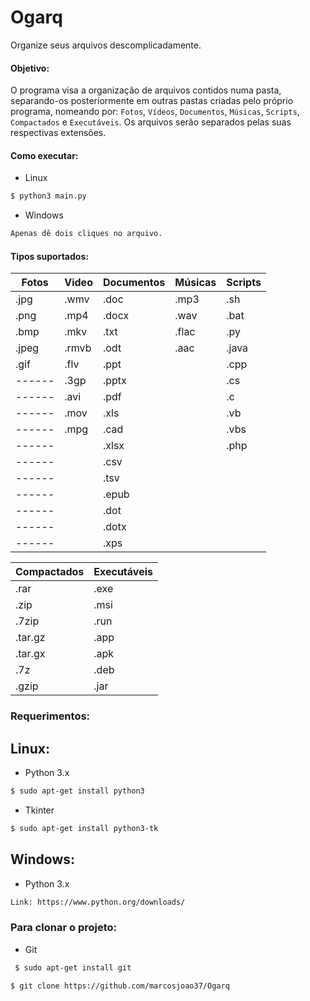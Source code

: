 Ogarq
=====
Organize seus arquivos descomplicadamente.

#### Objetivo:

O programa visa a organização de arquivos contidos numa pasta, separando-os posteriormente em outras pastas criadas pelo próprio programa, nomeando por:
 `Fotos`, `Vídeos`, `Documentos`, `Músicas`, `Scripts`, `Compactados` e `Executáveis`. Os arquivos serão separados pelas suas respectivas extensões.

#### Como executar:
* Linux
```sh
$ python3 main.py
```

* Windows
```sh
Apenas dê dois cliques no arquivo.
```

#### Tipos suportados:

| Fotos  | Video  |  Documentos | Músicas | Scripts |
| ------ | ------ |  ---------- | ------- | ------- |
| .jpg   | .wmv   |  .doc       | .mp3    | .sh     |
| .png   | .mp4   |  .docx      | .wav    | .bat    |
| .bmp   | .mkv   |  .txt       | .flac   | .py     |
| .jpeg  | .rmvb  |  .odt       | .aac    | .java   |
| .gif   | .flv   |  .ppt       |         | .cpp    |
| ------ | .3gp   |  .pptx      |         | .cs     |
| ------ | .avi   |  .pdf       |         | .c      |
| ------ | .mov   |  .xls       |         | .vb     |
| ------ | .mpg   |  .cad       |         | .vbs    |
| ------ |        |  .xlsx      |         | .php    |
| ------ |        |  .csv       |         |         |
| ------ |        |  .tsv       |         |         |
| ------ |        |  .epub      |         |         |
| ------ |        |  .dot       |         |         |
| ------ |        |  .dotx      |         |         |
| ------ |        |  .xps       |         |         |



| Compactados | Executáveis |
| ----------- | ----------- |
| .rar        | .exe        |
| .zip        | .msi        |
| .7zip       | .run        |
| .tar.gz     | .app        |
| .tar.gx     | .apk        |
| .7z         | .deb        |
| .gzip       | .jar        |


### Requerimentos:

## Linux:
* Python 3.x

 ```sh
 $ sudo apt-get install python3
 ```

* Tkinter

 ```sh
 $ sudo apt-get install python3-tk
 ```

## Windows:
* Python 3.x
```sh
Link: https://www.python.org/downloads/
```

### Para clonar o projeto:

* Git

 ```sh
  $ sudo apt-get install git
 ```

 ```sh
 $ git clone https://github.com/marcosjoao37/Ogarq
 ```
